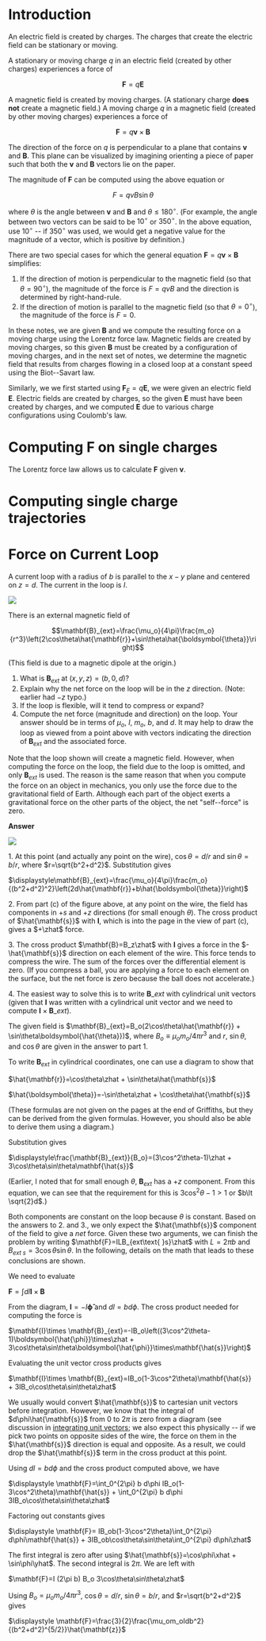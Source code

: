 # Introduction

An electric field is created by charges. The charges that create the electric field can be stationary or moving.

A stationary or moving charge $q$ in an electric field (created by other charges) experiences a force of

$$\mathbf{F} = q \mathbf{E}$$

A magnetic field is created by moving charges. (A stationary charge **does not** create a magnetic field.) A moving charge $q$ in a magnetic field (created by other moving charges) experiences a force of

$$\mathbf{F} = q \mathbf{v}\times\mathbf{B}$$

The direction of the force on $q$ is perpendicular to a plane that contains $\mathbf{v}$ and $\mathbf{B}$. This plane can be visualized by imagining orienting a piece of paper such that both the  $\mathbf{v}$ and $\mathbf{B}$ vectors lie on the paper.

The magnitude of $\mathbf{F}$ can be computed using the above equation or

$$F = qvB\sin\theta$$

where $\theta$ is the angle between $\mathbf{v}$ and $\mathbf{B}$ and $\theta \le 180^{\circ}$. (For example, the angle between two vectors can be said to be $10^{\circ}$ or $350^{\circ}$. In the above equation, use $10^{\circ}$ -- if $350^{\circ}$ was used, we would get a negative value for the magnitude of a vector, which is positive by definition.)

There are two special cases for which the general equation $\mathbf{F} = q \mathbf{v}\times\mathbf{B}$ simplifies:

1. If the direction of motion is perpendicular to the magnetic field (so that $\theta = 90^{\circ}$), the magnitude of the force is $F = qvB$ and the direction is determined by right-hand-rule.
2. If the direction of motion is parallel to the magnetic field (so that $\theta = 0^{\circ}$), the magnitude of the force is $F = 0$.

In these notes, we are given $\mathbf{B}$ and we compute the resulting force on a moving charge using the Lorentz force law. 
Magnetic fields are created by moving charges, so this given $\mathbf{B}$ must be created by a configuration of moving charges, and in the next set of notes, we determine the magnetic field that results from charges flowing in a closed loop at a constant speed using the Biot--Savart law.

Similarly, we we first started using $\mathbf{F}_E=q\mathbf{E}$, we were given an electric field $\mathbf{E}$. Electric fields are created by charges, so the given $\mathbf{E}$ must have been created by charges, and we computed $\mathbf{E}$ due to various charge configurations using Coulomb's law.

# Computing $\mathbf{F}$ on single charges

The Lorentz force law allows us to calculate $\mathbf{F}$ given $\mathbf{v}$.

# Computing single charge trajectories


# Force on Current Loop

A current loop with a radius of $b$ is parallel to the $x-y$ plane and centered on $z=d$. The current in the loop is  $I$.

<img src="figures/Lorentz_Force_Shifted_Ring.svg"/>

There is an external magnetic field of 

$$\mathbf{B}_{ext}=\frac{\mu_o}{4\pi}\frac{m_o}{r^3}\left(2\cos\theta\hat{\mathbf{r}}+\sin\theta\hat{\boldsymbol{\theta}}\right)$$

(This field is due to a magnetic dipole at the origin.)

1. What is $\mathbf{B}_{ext}$ at $(x,y,z)=(b,0,d)$?
2. Explain why the net force on the loop will be in the  $z$ direction. (Note: earlier had $-z$ typo.)
2. If the loop is flexible, will it tend to compress or expand?
2. Compute the net force (magnitude and direction) on the loop. Your answer should be in terms of  $\mu_o$,  $I$,  $m_o$,  $b$, and  $d$. It may help to draw the loop as viewed from a point above with vectors indicating the direction of $\mathbf{B}_{ext}$ and the associated force.

Note that the loop shown will create a magnetic field. However, when computing the force on the loop, the field due to the loop is omitted, and only $\mathbf{B}_{ext}$ is used. The reason is the same reason that when you compute the force on an object in mechanics, you only use the force due to the gravitational field of Earth. Although each part of the object exerts a gravitational force on the other parts of the object, the net "self--force" is zero.

**Answer**

<img src="figures/Lorentz_Force_Shifted_Ring_Answer.svg"/>

1\. At this point (and actually any point on the wire), $\cos\theta=d/r$ and $\sin\theta=b/r$, where $r=\sqrt{b^2+d^2}$. Substitution gives

$\displaystyle\mathbf{B}_{ext}=\frac{\mu_o}{4\pi}\frac{m_o}{(b^2+d^2)^2}\left(2d\hat{\mathbf{r}}+b\hat{\boldsymbol{\theta}}\right)$

2\. From part (c) of the figure above, at any point on the wire, the field has components in $+s$ and $+z$ directions (for small enough $\theta$). The cross product of $\hat{\mathbf{s}}$ with $\mathbf{I}$, which is into the page in the view of part (c), gives a $+\zhat$ force.

3\. The cross product $\mathbf{B}=B_z\zhat$ with $\mathbf{I}$ gives a force in the $-\hat{\mathbf{s}}$ direction on each element of the wire. This force tends to compress the wire. The sum of the forces over the differential element is zero. (If you compress a ball, you are applying a force to each element on the surface, but the net force is zero because the ball does not accelerate.)

4\. The easiest way to solve this is to write $\mathbf{B}\_{ext}$ with cylindrical unit vectors (given that $\mathbf{I}$ was written with a cylindrical unit vector and we need to compute $\mathbf{I}\times \mathbf{B}\_{ext}$). 

The given field is
$\mathbf{B}_{ext}=B_o(2\cos\theta\hat{\mathbf{r}} + \sin\theta\boldsymbol{\hat{\theta}})$, where $B_o\equiv\mu_o m_o/4\pi r^3$ and $r$, $\sin\theta$, and $\cos\theta$ are given in the answer to part 1.

To write $\mathbf{B}_{ext}$ in cylindrical coordinates, one can use a diagram to show that

$\hat{\mathbf{r}}=\cos\theta\zhat + \sin\theta\hat{\mathbf{s}}$

$\hat{\boldsymbol{\theta}}=-\sin\theta\zhat + \cos\theta\hat{\mathbf{s}}$

(These formulas are not given on the pages at the end of Griffiths, but they can be derived from the given formulas. However, you should also be able to derive them using a diagram.)

Substitution gives

$\displaystyle\frac{\mathbf{B}_{ext}}{B_o}=(3\cos^2\theta-1)\zhat + 3\cos\theta\sin\theta\mathbf{\hat{s}}$

(Earlier, I noted that for small enough $\theta$, $\mathbf{B}_{ext}$ has a $+z$ component. From this equation, we can see that the requirement for this is $3\cos^2\theta-1 > 1$ or $b\lt \sqrt{2}d$.)

Both components are constant on the loop because $\theta$ is constant. Based on the answers to 2. and 3., we only expect the $\hat{\mathbf{s}}$ component of the field to give a _net_ force. Given these two arguments, we can finish the problem by writing $\mathbf{F}=ILB_{ext\text{ }s}\zhat$ with $L=2\pi b$ and $B_{ext\text{ }s}=3\cos\theta\sin\theta$. In the following, details on the math that leads to these conclusions are shown.

We need to evaluate

$\displaystyle \mathbf{F}=\int dl \mathbf{I}\times \mathbf{B}$

From the diagram, $\mathbf{I}=-I\boldsymbol{\hat{\phi}}$ and $dl=b d\phi$.
The cross product needed for computing the force is

$\mathbf{I}\times \mathbf{B}_{ext}=-IB_o\left((3\cos^2\theta-1)\boldsymbol{\hat{\phi}}\times\zhat + 3\cos\theta\sin\theta\boldsymbol{\hat{\phi}}\times\mathbf{\hat{s}}\right)$

Evaluating the unit vector cross products gives

$\mathbf{I}\times \mathbf{B}_{ext}=IB_o(1-3\cos^2\theta)\mathbf{\hat{s}} + 3IB_o\cos\theta\sin\theta\zhat$

We usually would convert $\hat{\mathbf{s}}$ to cartesian unit vectors before integration. However, we know that the integral of $d\phi\hat{\mathbf{s}}$ from $0$ to $2\pi$ is zero from a diagram (see discussion in [integrating unit vectors](vectors.html#integrating); we also expect this physically -- if we pick two points on opposite sides of the wire, the force on them in the $\hat{\mathbf{s}}$ direction is equal and opposite. As a result, we could drop the $\hat{\mathbf{s}}$ term in the cross product at this point. 

Using $dl=b d\phi$ and the cross product computed above, we have

$\displaystyle \mathbf{F}=\int_0^{2\pi} b d\phi IB_o(1-3\cos^2\theta)\mathbf{\hat{s}} + \int_0^{2\pi} b d\phi 3IB_o\cos\theta\sin\theta\zhat$

Factoring out constants gives

$\displaystyle \mathbf{F}= IB_ob(1-3\cos^2\theta)\int_0^{2\pi} d\phi\mathbf{\hat{s}} +  3IB_ob\cos\theta\sin\theta\int_0^{2\pi} d\phi\zhat$

The first integral is zero after using $\hat{\mathbf{s}}=\cos\phi\xhat + \sin\phi\yhat$. The second integral is $2\pi$. We are left with

$\mathbf{F}=I (2\pi b) B_o  3\cos\theta\sin\theta\zhat$

Using $B_o=\mu_o m_o/4\pi r^3$, $\cos\theta=d/r$, $\sin\theta=b/r$, and $r=\sqrt{b^2+d^2}$ gives

$\displaystyle \mathbf{F}=\frac{3}{2}\frac{\mu_om_oIdb^2}{(b^2+d^2)^{5/2}}\hat{\mathbf{z}}$
